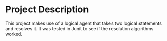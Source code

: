 # Project Description
This project makes use of a logical agent that takes two logical statements and resolves it. 
It was tested in Junit to see if the resolution algorithms worked. 
